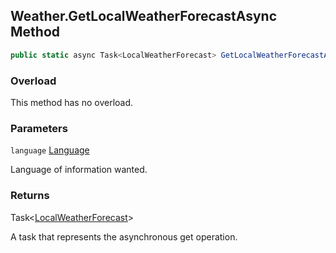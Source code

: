 ## Weather.GetLocalWeatherForecastAsync Method

```c#
public static async Task<LocalWeatherForecast> GetLocalWeatherForecastAsync(Language language);
```

### Overload

This method has no overload.

### Parameters

`language` [Language](Language)

Language of information wanted.

### Returns

Task<[LocalWeatherForecast]()>

A task that represents the asynchronous get operation.
